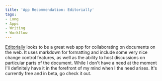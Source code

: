 ```yaml
---
title: 'App Recommendation: Editorially'
tags:
- Long
- Apps
- Writing
- Workflow
---
```


[Editorially](https://editorially.com/) looks to be a great web app for collaborating on documents on the web. It uses markdown for formatting and include some very nice change control features, as well as the ability to host discussions on particular parts of the document. 
While I don't have a need at the moment I'll definitely have it in the forefront of my mind when I the need arises. 
It's currently free and in beta, go check it out.
